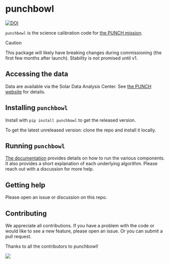 # punchbowl

[![DOI](https://zenodo.org/badge/DOI/10.5281/zenodo.14029123.svg)](https://doi.org/10.5281/zenodo.14029123)

`punchbowl` is the science calibration code for [the PUNCH mission](https://punch.space.swri.edu/).

> [!CAUTION]
> This package will likely have breaking changes during commissioning (the first few months after launch).
> Stability is not promised until v1.

## Accessing the data

Data are available via the Solar Data Analysis Center.
See [the PUNCH website](https://punch.space.swri.edu/punch_science_getdata.php) for details.

## Installing `punchbowl`

Install with `pip install punchbowl` to get the released version.

To get the latest unreleased version: clone the repo and install it locally.

## Running `punchbowl`

[The documentation](https://punchbowl.readthedocs.io/en/latest/index.html) provides details on how to run the various components.
It also provides a short explanation of each underlying algorithm.
Please reach out with a discussion for more help.

## Getting help

Please open an issue or discussion on this repo.

## Contributing

We appreciate all contributions.
If you have a problem with the code or would like to see a new feature, please open an issue.
Or you can submit a pull request.

Thanks to all the contributors to punchbowl!

<a href="https://github.com/punch-mission/punchbowl/graphs/contributors">
  <img src="https://contrib.rocks/image?repo=punch-mission/punchbowl" />
</a>
